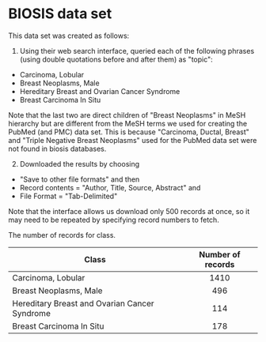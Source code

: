# BIOSIS data set

This data set was created as follows:

1. Using their web search interface, queried each of the following phrases (using double quotations before and after them) as "topic":

* Carcinoma, Lobular
* Breast Neoplasms, Male
* Hereditary Breast and Ovarian Cancer Syndrome
* Breast Carcinoma In Situ

Note that the last two are direct children of "Breast Neoplasms" in MeSH hierarchy but are different from the MeSH terms we used for creating the PubMed (and PMC) data set.  This is because "Carcinoma, Ductal, Breast" and "Triple Negative Breast Neoplasms" used for the PubMed data set were not found in biosis databases.

2. Downloaded the results by choosing 

* "Save to other file formats" and then
* Record contents = "Author, Title, Source, Abstract" and 
* File Format = "Tab-Delimited"

Note that the interface allows us download only 500 records at once, so it may need to be repeated by specifying record numbers to fetch.

The number of records for class.

Class | Number of records
------|:----------------:
Carcinoma, Lobular | 1410
Breast Neoplasms, Male | 496
Hereditary Breast and Ovarian Cancer Syndrome | 114
Breast Carcinoma In Situ | 178

